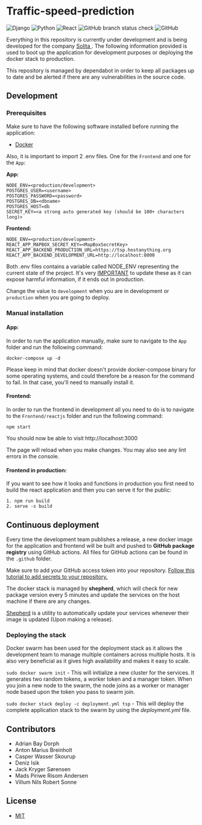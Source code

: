 # Traffic-speed-prediction
![Django](https://img.shields.io/badge/django-%23092E20.svg?style=for-the-badge&logo=django&logoColor=white)
![Python](https://img.shields.io/badge/python-3670A0?style=for-the-badge&logo=python&logoColor=ffdd54)
![React](https://img.shields.io/badge/react-%2320232a.svg?style=for-the-badge&logo=react&logoColor=%2361DAFB)
![GitHub branch status check](https://img.shields.io/github/checks-status/denizisik58/traffic-speed-prediction/main?logo=GitHub&style=for-the-badge)
![GitHub](https://img.shields.io/github/license/denizisik58/traffic-speed-prediction?style=for-the-badge)

Everything in this repository is currently under development and is being developed for the company <u>[Solita](https://www.solita.fi/en/?utm_campaign=EST:+Brand&utm_term=solita&utm_source=adwords&utm_medium=ppc&hsa_kw=solita&hsa_acc=2178929025&hsa_mt=e&hsa_grp=123766618555&hsa_tgt=kwd-334844187&hsa_src=g&hsa_cam=13334249436&hsa_net=adwords&hsa_ad=525097120039&hsa_ver=3&gclid=CjwKCAjw9-KTBhBcEiwAr19igyzTDgaTbxDB4OXuDHPWwFqxYIEXXrlGfyWRza2-p1sCwaj-uH7nPBoCzR4QAvD_BwE) </u>. The following information provided is used to boot up the application for development purposes or deploying the docker stack to production.


This repository is managed by dependabot in order to keep all packages up to date and be alerted if there are any vulnerabilities in the source code.
## Development

### Prerequisites
Make sure to have the following software installed before running the application:
- [Docker](https://www.docker.com/)


Also, it is important to import 2 .env files. One for the `Frontend` and one for the `App`:

**App:**
```
NODE_ENV=<production/development>
POSTGRES_USER=<username>
POSTGRES_PASSWORD=<password>
POSTGRES_DB=<dbname>
POSTGRES_HOST=db
SECRET_KEY=<a strong auto generated key (should be 100+ characters long)>
```

**Frontend:**

```
NODE_ENV=<production/development>
REACT_APP_MAPBOX_SECRET_KEY=<MapBoxSecretKey>
REACT_APP_BACKEND_PRODUCTION_URL=https://tsp.hostanything.org
REACT_APP_BACKEND_DEVELOPMENT_URL=http://localhost:8000
```

Both .env files contains a variable called NODE_ENV representing the current state of the project. It's very <u>IMPORTANT</u> to update these as it can expose harmful information, if it ends out in production. 

Change the value to `development` when you are in development or `production` when you are going to deploy.


### Manual installation

#### App:
In order to run the application manually, make sure to navigate to the `App` folder and run the following command:

```docker-compose up -d```

Please keep in mind that docker doesn't provide docker-compose binary for some operating systems, and could therefore be a reason for the command to fail. In that case, you'll need to manually install it.

#### Frontend:

In order to run the frontend in development all you need to do is to navigate to the `Frontend/reactjs` folder and run the following command:

`npm start`

You should now be able to visit http://localhost:3000

The page will reload when you make changes.
You may also see any lint errors in the console.

#### Frontend in production:
If you want to see how it looks and functions in production you first need to build the react application and then you can serve it for the public:

```
1. npm run build
2. serve -s build
```



## Continuous deployment

Every time the development team publishes a release, a new docker image for the application and frontend will be built and pushed to **GitHub package registry** using GitHub actions. All files for GitHub actions can be found in the `.github` folder.

Make sure to add your GitHub access token into your repository. [Follow this tutorial to add secrets to your repository.](https://github.com/Azure/actions-workflow-samples/blob/master/assets/create-secrets-for-GitHub-workflows.md)

The docker stack is managed by **shepherd**, which will check for new package version every 5 minutes and update the services on the host machine if there are any changes.

[Shepherd](https://github.com/djmaze/shepherd) is a utility to automatically update your services whenever their image is updated (Upon making a release).


### Deploying the stack

Docker swarm has been used for the deployment stack as it allows the development team to manage multiple containers across multiple hosts. It is also very beneficial as it gives high availability and makes it easy to scale.

`sudo docker swarm init` - This will initialize a new cluster for the services. It generates two random tokens, a worker token and a manager token. When you join a new node to the swarm, the node joins as a worker or manager node based upon the token you pass to swarm join.

`sudo docker stack deploy -c deployment.yml tsp` - This will deploy the complete application stack to the swarm by using the *deployment.yml* file.

## Contributors
- Adrian Bay Dorph
- Anton Marius Breinholt
- Casper Wasser Skourup
- Deniz Isik
- Jack Kryger Sørensen
- Mads Piriwe Risom Andersen
- Villum Nils Robert Sonne

## License
- [MIT](https://github.com/denizisik58/traffic-speed-prediction/blob/main/LICENSE)

